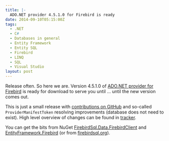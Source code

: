```yaml
---
title: |-
  ADO.NET provider 4.5.1.0 for Firebird is ready
date: 2014-09-10T05:15:00Z
tags:
  - .NET
  - C#
  - Databases in general
  - Entity Framework
  - Entity SQL
  - Firebird
  - LINQ
  - SQL
  - Visual Studio
layout: post
---
```

Release often. So here we are. Version 4.5.1.0 of [ADO.NET provider for Firebird][1] is ready for download to serve you until ... until the new version comes out.  

<!-- excerpt -->

This is just a small release with [contributions on GitHub][2] and so-called `ProviderManifestToken` resolving improvements (database does not need to exist). High level overview of changes can be found in [tracker][5].

You can get the bits from NuGet [FirebirdSql.Data.FirebirdClient][3] and [EntityFramework.Firebird][4] (or from [firebirdsql.org][1]).
  
[1]: http://www.firebirdsql.org/en/net-provider/       
[2]: https://github.com/cincuranet/FirebirdSql.Data.FirebirdClient/pulls?q=is%3Apr+is%3Aclosed
[3]: http://www.nuget.org/packages/FirebirdSql.Data.FirebirdClient/
[4]: http://www.nuget.org/packages/EntityFramework.Firebird/
[5]: http://tracker.firebirdsql.org/secure/ReleaseNote.jspa?projectId=10003&styleName=Text&version=10620